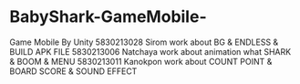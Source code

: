 # BabyShark-GameMobile-
Game Mobile By Unity
5830213028 Sirom work about BG & ENDLESS & BUILD APK FILE
5830213006 Natchaya work about animation what SHARK & BOOM & MENU
5830213011 Kanokpon work about COUNT POINT & BOARD SCORE & SOUND EFFECT
